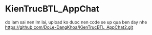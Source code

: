 # KienTrucBTL_AppChat

do lam sai nen lm lai, upload ko duoc nen code se up qua ben day nhe https://github.com/DoLe-DangKhoa/KienTrucBTL_AppChat2.git
